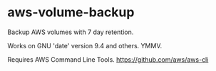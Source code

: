 # aws-volume-backup
Backup AWS volumes with 7 day retention. 

Works on GNU 'date' version 9.4 and others.  YMMV.

Requires AWS Command Line Tools.
https://github.com/aws/aws-cli
